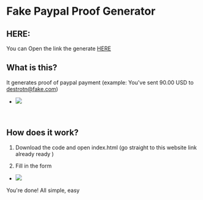# Fake Paypal Proof Generator

## HERE:
You can Open the link the generate <a href='#'>HERE</a>

## What is this?
It generates proof of paypal payment (example: You've sent 90.00 USD to destrotn@fake.com)
* <img src="https://github.com/DesTroTN/PaypalProofGenerator/blob/main/sc/1.PNG" border="0"></a>
<br> 

## How does it work?
1. Download the code and open index.html (go straight to this website link already ready )

2. Fill in the form

* <img src="https://github.com/DesTroTN/PaypalProofGenerator/blob/main/sc/2.PNG" border="0"></a>

You're done! All simple, easy